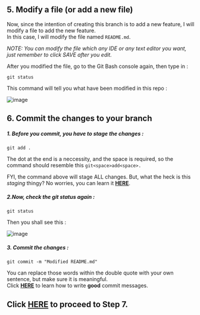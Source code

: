 ## 5. Modify a file (or add a new file)
Now, since the intention of creating this branch is to add a new feature, I will modify a file to add the new feature.   
In this case, I will modify the file named `README.md`.  
  
*NOTE: You can modify the file which any IDE or any text editor you want, just remember to click SAVE after you edit.*
  
After you modified the file, go to the Git Bash console again, then type in :  
```
git status
```  
This command will tell you what have been modified in this repo :   

![image](https://user-images.githubusercontent.com/23183656/31303632-78427408-ab43-11e7-920e-52f1bb36bbb2.png)

## 6. Commit the changes to your branch
##### 1. Before you commit, you have to *stage* the changes : 
```
git add .
```
The dot at the end is a neccessity, and the space is required, so the command should resemble this `git<space>add<space>.`
  
  FYI, the command above will stage ALL changes. But, what the heck is this *staging* thingy? No worries, you can learn it **[HERE](https://softwareengineering.stackexchange.com/questions/119782/what-does-stage-mean-in-git/119790)**.  
  ##### 2.Now, check the git status *again* : 
```
git status
```
Then you shall see this : 

![image](https://user-images.githubusercontent.com/23183656/31303743-e64d1754-ab44-11e7-9fd6-7df19d86a97f.png)

##### 3. Commit the changes : 
```
git commit -m "Modified README.md"
```
You can replace those words within the double quote with your own sentence, but make sure it is meaningful.   
Click **[HERE](https://who-t.blogspot.my/2009/12/on-commit-messages.html)** to learn how to write **good** commit messages.

## Click **[HERE](https://github.com/wongjiahau/how-to-contribute/blob/master/README4.md)** to proceed to Step 7.

